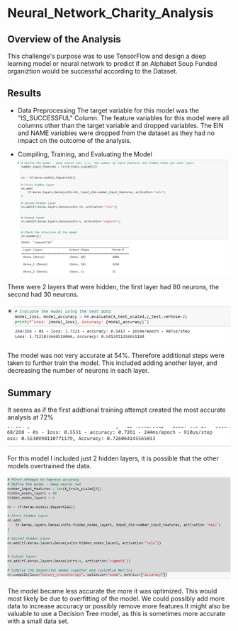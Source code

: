 # Neural_Network_Charity_Analysis

## Overview of the Analysis
  This challenge's purpose was to use TensorFlow and design a deep learning model or neural network to predict if an Alphabet Soup Funded organiztion would be successful according to the Dataset.
  
## Results
* Data Preprocessing
The target variable for this model was the "IS_SUCCESSFUL" Column.
The feature variables for this model were all columns other than the target variable and dropped variables.
The EIN and NAME variables were dropped from the dataset as they had no impact on the outcome of the analysis.

* Compiling, Training, and Evaluating the Model
![Compiling](Trained_Model.png)

There were 2 layers that were hidden, the first layer had 80 neurons, the second had 30 neurons.

![Accuracy](Model_Accuracy.png)

The model was not very accurate at 54%. Therefore additional steps were taken to further train the model.  This included adding another layer, and decreasing the number of neurons in each layer.

## Summary
It seems as if the first addtional training attempt created the most accurate analysis at 72% 

![Summary](72_percent.png)

For this model I included just 2 hidden layers, it is possible that the other models overtrained the data. 

![Summary](first_attempt_best_accuracy.png)

The model became less accurate the more it was optimized.  This would most likely be due to overfitting of the model.  We could possibly add more data to increase accuracy or possibly remove more features.It might also be valuable to use a Decision Tree model, as this is sometimes more accurate with a small data set.
